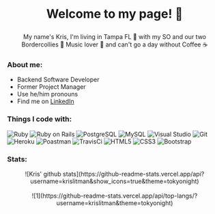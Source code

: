 # <p align='center'>Welcome to my page!  🕺 </p>

<p align='center'>My name's Kris, I'm living in Tampa FL 🌴 with my SO and our two Bordercollies 🐶  Music lover 🎸 and can't go a day without Coffee ☕</p>

### About me:

- Backend Software Developer
- Former Project Manager
- Use he/him pronouns 
- Find me on [LinkedIn](https://www.linkedin.com/in/kris-litman-7095351a4/)

### Things I code with:
![Ruby](https://img.shields.io/badge/-Ruby-black?style=flat-square&logo=ruby&logoColor=white)
![Ruby on Rails](https://img.shields.io/badge/-Rails-black?style=flat-square&logo=rails&logoColor=white)
![PostgreSQL](https://img.shields.io/badge/-PostgreSQL-black?style=flat-square&logo=postgresql)
![MySQL](https://img.shields.io/badge/-MySQL-black?style=flat-square&logo=mysql)
![Visual Studio](https://img.shields.io/badge/-Visual_Studio-black?style=flat-square&logo=visual-studio)
![Git](https://img.shields.io/badge/-Git-black?style=flat-square&logo=git&logoColor=white)
![Heroku](https://img.shields.io/badge/-Heroku-black?style=flat-square&logo=heroku)
![Poastman](https://img.shields.io/badge/-Postman-black?style=flat-square&logo=postman)
![TravisCi](https://img.shields.io/badge/-Travis-black?style=flat-square&logo=travis-ci)
![HTML5](https://img.shields.io/badge/-HTML5-black?style=flat-square&logo=html5&logoColor=white)
![CSS3](https://img.shields.io/badge/-CSS3-black?style=flat-square&logo=css3)
![Bootstrap](https://img.shields.io/badge/-Bootstrap-black?style=flat-square&logo=bootstrap)


### Stats:
<center>![Kris' github stats](https://github-readme-stats.vercel.app/api?username=krislitman&show_icons=true&theme=tokyonight)</center><br>
<center>![1](https://github-readme-stats.vercel.app/api/top-langs/?username=krislitman&theme=tokyonight)</center>
